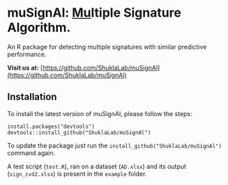 # muSignAl: <ins>Mu</ins>ltiple Signature Algorithm.
An R package for detecting multiple signatures with similar predictive performance.

**Visit us at:** [https://github.com/ShuklaLab/muSignAl](https://github.com/ShuklaLab/muSignAl)

## Installation

To install the latest version of muSignAl, please follow the steps:

```
install.packages("devtools")
devtools::install_github("ShuklaLab/muSignAl")
```

To update the package just run the `install_github("ShuklaLab/muSignAl")` command again.

A test script (`test.R`), ran on a dataset (`AD.xlsx`) and its output (`sign_cvd2.xlsx`) is present in the `example` folder.
